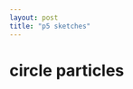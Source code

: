 ```yaml
---
layout: post
title: "p5 sketches"
---
```


# circle particles

<div id="sketchTest-holder">
  <script type="test/javascript" src="_sketches/sketchTest.js"></script>
</div>
